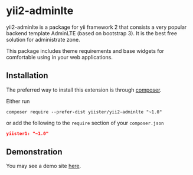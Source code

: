 # yii2-adminlte

yii2-adminlte is a package for yii framework 2 that consists a very popular backend template AdminLTE (based on bootstrap 3). It is the best free solution for administrate zone.

This package includes theme requirements and base widgets for comfortable using in your web applications.

## Installation

The preferred way to install this extension is through [composer](http://getcomposer.org/download/).

Either run

```
composer require --prefer-dist yiister/yii2-adminlte "~1.0"
```

or add the following to the `require` section of your `composer.json`

```json
yiister1: "~1.0"
```
## Demonstration

You may see a demo site [here](http://adminlte.yiister.ru/).
